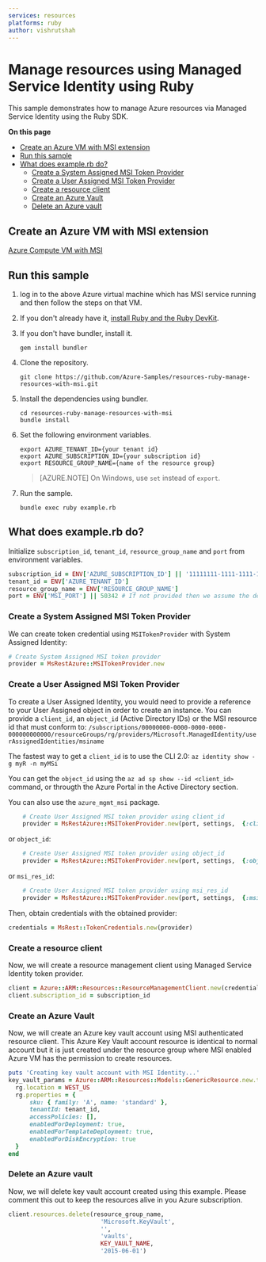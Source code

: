 ```yaml
---
services: resources
platforms: ruby
author: vishrutshah
---
```


# Manage resources using Managed Service Identity using Ruby

This sample demonstrates how to manage Azure resources via Managed Service Identity using the Ruby SDK.

**On this page**

- [Create an Azure VM with MSI extension](#pre-requisite)
- [Run this sample](#run)
- [What does example.rb do?](#example)
    - [Create a System Assigned MSI Token Provider](#msi-sa)
    - [Create a User Assigned MSI Token Provider](#msi-ua)
    - [Create a resource client](#resource-client)
    - [Create an Azure Vault](#create-vault)
    - [Delete an Azure vault](#delete-vault)

<a id="pre-requisite"></a>
## Create an Azure VM with MSI extension

[Azure Compute VM with MSI](https://github.com/Azure-Samples/compute-ruby-msi-vm)

<a id="run"></a>
## Run this sample

1. log in to the above Azure virtual machine which has MSI service running and then follow the steps on that VM.

2. If you don't already have it, [install Ruby and the Ruby DevKit](https://www.ruby-lang.org/en/documentation/installation/).

3. If you don't have bundler, install it.

    ```
    gem install bundler
    ```

4. Clone the repository.

    ```
    git clone https://github.com/Azure-Samples/resources-ruby-manage-resources-with-msi.git
    ```

5. Install the dependencies using bundler.

    ```
    cd resources-ruby-manage-resources-with-msi
    bundle install
    ```

6. Set the following environment variables.

    ```
    export AZURE_TENANT_ID={your tenant id}
    export AZURE_SUBSCRIPTION_ID={your subscription id}
    export RESOURCE_GROUP_NAME={name of the resource group}    
    ```

    > [AZURE.NOTE] On Windows, use `set` instead of `export`.

7. Run the sample.

    ```
    bundle exec ruby example.rb
    ```

<a id="example"></a>
## What does example.rb do?

Initialize `subscription_id`, `tenant_id`, `resource_group_name` and `port` from environment variables.

```ruby
subscription_id = ENV['AZURE_SUBSCRIPTION_ID'] || '11111111-1111-1111-1111-111111111111'
tenant_id = ENV['AZURE_TENANT_ID']
resource_group_name = ENV['RESOURCE_GROUP_NAME']
port = ENV['MSI_PORT'] || 50342 # If not provided then we assume the default port
```

<a id="msi-sa"></a>
### Create a System Assigned MSI Token Provider

We can create token credential using `MSITokenProvider` with System Assigned Identity:

```ruby
# Create System Assigned MSI token provider
provider = MsRestAzure::MSITokenProvider.new
```

<a id="msi-ua"></a>
### Create a User Assigned MSI Token Provider
To create a User Assigned Identity, you would need to provide a reference to your User Assigned object in order to create an instance. You can provide a
`client_id`, an `object_id` (Active Directory IDs) or the MSI resource id that must conform to:
 `/subscriptions/00000000-0000-0000-0000-000000000000/resourceGroups/rg/providers/Microsoft.ManagedIdentity/userAssignedIdentities/msiname`

The fastest way to get a `client_id` is to use the CLI 2.0: `az identity show -g myR -n myMSi`

You can get the `object_id` using the `az ad sp show --id <client_id>` command, or througth the Azure Portal in the Active Directory section.

You can also use the `azure_mgmt_msi` package.

```ruby
    # Create User Assigned MSI token provider using client_id
    provider = MsRestAzure::MSITokenProvider.new(port, settings,  {:client_id => '00000000-0000-0000-0000-000000000000' })
```
or `object_id`:
```ruby
    # Create User Assigned MSI token provider using object_id
    provider = MsRestAzure::MSITokenProvider.new(port, settings,  {:object_id => '00000000-0000-0000-0000-000000000000' })
 ```
or `msi_res_id`:
 ```ruby
     # Create User Assigned MSI token provider using msi_res_id
     provider = MsRestAzure::MSITokenProvider.new(port, settings,  {:msi_res_id => '/subscriptions/00000000-0000-0000-0000-000000000000/resourceGroups/rg/providers/Microsoft.ManagedIdentity/userAssignedIdentities/msiname'})
 ```

Then, obtain credentials with the obtained provider:
```ruby
credentials = MsRest::TokenCredentials.new(provider)
```

<a id="resource-client"></a>
### Create a resource client
Now, we will create a resource management client using Managed Service Identity token provider.

```ruby
client = Azure::ARM::Resources::ResourceManagementClient.new(credentials)
client.subscription_id = subscription_id
```

<a id="create-vault"></a>
### Create an Azure Vault
Now, we will create an Azure key vault account using MSI authenticated resource client. This Azure Key Vault
account resource is identical to normal account but it is just created under the resource group where MSI enabled 
Azure VM has the permission to create resources. 

```ruby
puts 'Creating key vault account with MSI Identity...'
key_vault_params = Azure::ARM::Resources::Models::GenericResource.new.tap do |rg|
  rg.location = WEST_US
  rg.properties = {
      sku: { family: 'A', name: 'standard' },
      tenantId: tenant_id,
      accessPolicies: [],
      enabledForDeployment: true,
      enabledForTemplateDeployment: true,
      enabledForDiskEncryption: true
  }
end
```

<a id="delete-vault"></a>
### Delete an Azure vault
Now, we will delete key vault account created using this example. Please comment this out to keep the resources alive in you Azure subscription.

```ruby
client.resources.delete(resource_group_name,
                          'Microsoft.KeyVault',
                          '',
                          'vaults',
                          KEY_VAULT_NAME,
                          '2015-06-01')
```
